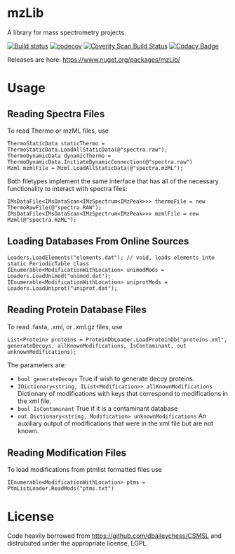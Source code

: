 # mzLib

A library for mass spectrometry projects.



 [![Build status](https://ci.appveyor.com/api/projects/status/s4wix633hmjv0jx4/branch/master?svg=true)](https://ci.appveyor.com/project/smith-chem-wisc/mzlib/branch/master)
 [![codecov](https://codecov.io/gh/smith-chem-wisc/mzLib/branch/master/graph/badge.svg)](https://codecov.io/gh/smith-chem-wisc/mzLib)
 [![Coverity Scan Build Status](https://scan.coverity.com/projects/10000/badge.svg)](https://scan.coverity.com/projects/mzlib)
 [![Codacy Badge](https://api.codacy.com/project/badge/Grade/1047dac2ae8d4d94b104c3cb3ca44926)](https://www.codacy.com/app/solntsev_2/mzLib?utm_source=github.com&amp;utm_medium=referral&amp;utm_content=smith-chem-wisc/mzLib&amp;utm_campaign=Badge_Grade)
 

Releases are here: https://www.nuget.org/packages/mzLib/

# Usage
## Reading Spectra Files
To read Thermo or mzML files, use
```
ThermoStaticData staticThermo = ThermoStaticData.LoadAllStaticData(@"spectra.raw");
ThermoDynamicData dynamicThermo = ThermoDynamicData.InitiateDynamicConnection(@"spectra.raw")
Mzml mzmlFile = Mzml.LoadAllStaticData(@"spectra.mzML");
```
Both filetypes implement the same interface that has all of the necessary functionality to interact with spectra files:
```
IMsDataFile<IMsDataScan<IMzSpectrum<IMzPeak>>> thermoFile = new ThermoRawFile(@"spectra.RAW");
IMsDataFile<IMsDataScan<IMzSpectrum<IMzPeak>>> mzmlFile = new Mzml(@"spectra.mzML");
```
## Loading Databases From Online Sources
```
Loaders.LoadElements("elements.dat"); // void, loads elements into static PeriodicTable class 
IEnumerable<ModificationWithLocation> unimodMods = Loaders.LoadUnimod("unimod.dat");
IEnumerable<ModificationWithLocation> uniprotMods = Loaders.LoadUniprot("uniprot.dat");
```
## Reading Protein Database Files
To read .fasta, .xml, or .xml.gz files, use 
```
List<Protein> proteins = ProteinDbLoader.LoadProteinDb("proteins.xml", generateDecoys, allKnownModifications, IsContaminant, out unknownModifications);
```
The parameters are:
* ```bool generateDecoys``` True if wish to generate decoy proteins.
* ```IDictionary<string, IList<Modification>> allKnownModifications``` Dictionary of modifications with keys that correspond to modifications in the xml file.
* ```bool IsContaminant``` True if it is a contaminant database
* ```out Dictionary<string, Modification> unknownModifications``` An auxiliary output of modifications that were in the xml file but are not known.

## Reading Modification Files
To load modifications from ptmlist formatted files use
```
IEnumerable<ModificationWithLocation> ptms = PtmListLoader.ReadMods("ptms.txt")
```
# License
Code heavily borrowed from https://github.com/dbaileychess/CSMSL and distrubuted under the appropriate license, LGPL.
